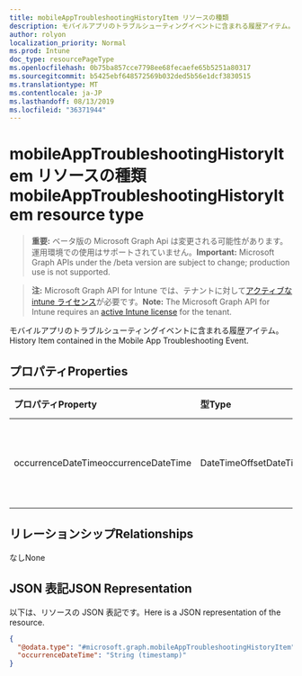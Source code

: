 ```yaml
---
title: mobileAppTroubleshootingHistoryItem リソースの種類
description: モバイルアプリのトラブルシューティングイベントに含まれる履歴アイテム。
author: rolyon
localization_priority: Normal
ms.prod: Intune
doc_type: resourcePageType
ms.openlocfilehash: 0b75ba857cce7798ee68fecaefe65b5251a80317
ms.sourcegitcommit: b5425ebf648572569b032ded5b56e1dcf3830515
ms.translationtype: MT
ms.contentlocale: ja-JP
ms.lasthandoff: 08/13/2019
ms.locfileid: "36371944"
---
```

# <a name="mobileapptroubleshootinghistoryitem-resource-type"></a><span data-ttu-id="3dd4c-103">mobileAppTroubleshootingHistoryItem リソースの種類</span><span class="sxs-lookup"><span data-stu-id="3dd4c-103">mobileAppTroubleshootingHistoryItem resource type</span></span>

> <span data-ttu-id="3dd4c-104">**重要:** ベータ版の Microsoft Graph Api は変更される可能性があります。運用環境での使用はサポートされていません。</span><span class="sxs-lookup"><span data-stu-id="3dd4c-104">**Important:** Microsoft Graph APIs under the /beta version are subject to change; production use is not supported.</span></span>

> <span data-ttu-id="3dd4c-105">**注:** Microsoft Graph API for Intune では、テナントに対して[アクティブな intune ライセンス](https://go.microsoft.com/fwlink/?linkid=839381)が必要です。</span><span class="sxs-lookup"><span data-stu-id="3dd4c-105">**Note:** The Microsoft Graph API for Intune requires an [active Intune license](https://go.microsoft.com/fwlink/?linkid=839381) for the tenant.</span></span>

<span data-ttu-id="3dd4c-106">モバイルアプリのトラブルシューティングイベントに含まれる履歴アイテム。</span><span class="sxs-lookup"><span data-stu-id="3dd4c-106">History Item contained in the Mobile App Troubleshooting Event.</span></span>

## <a name="properties"></a><span data-ttu-id="3dd4c-107">プロパティ</span><span class="sxs-lookup"><span data-stu-id="3dd4c-107">Properties</span></span>
|<span data-ttu-id="3dd4c-108">プロパティ</span><span class="sxs-lookup"><span data-stu-id="3dd4c-108">Property</span></span>|<span data-ttu-id="3dd4c-109">型</span><span class="sxs-lookup"><span data-stu-id="3dd4c-109">Type</span></span>|<span data-ttu-id="3dd4c-110">説明</span><span class="sxs-lookup"><span data-stu-id="3dd4c-110">Description</span></span>|
|:---|:---|:---|
|<span data-ttu-id="3dd4c-111">occurrenceDateTime</span><span class="sxs-lookup"><span data-stu-id="3dd4c-111">occurrenceDateTime</span></span>|<span data-ttu-id="3dd4c-112">DateTimeOffset</span><span class="sxs-lookup"><span data-stu-id="3dd4c-112">DateTimeOffset</span></span>|<span data-ttu-id="3dd4c-113">履歴アイテムが発生した時刻。</span><span class="sxs-lookup"><span data-stu-id="3dd4c-113">Time when the history item occurred.</span></span>|

## <a name="relationships"></a><span data-ttu-id="3dd4c-114">リレーションシップ</span><span class="sxs-lookup"><span data-stu-id="3dd4c-114">Relationships</span></span>
<span data-ttu-id="3dd4c-115">なし</span><span class="sxs-lookup"><span data-stu-id="3dd4c-115">None</span></span>

## <a name="json-representation"></a><span data-ttu-id="3dd4c-116">JSON 表記</span><span class="sxs-lookup"><span data-stu-id="3dd4c-116">JSON Representation</span></span>
<span data-ttu-id="3dd4c-117">以下は、リソースの JSON 表記です。</span><span class="sxs-lookup"><span data-stu-id="3dd4c-117">Here is a JSON representation of the resource.</span></span>
<!-- {
  "blockType": "resource",
  "@odata.type": "microsoft.graph.mobileAppTroubleshootingHistoryItem"
}
-->
``` json
{
  "@odata.type": "#microsoft.graph.mobileAppTroubleshootingHistoryItem",
  "occurrenceDateTime": "String (timestamp)"
}
```




